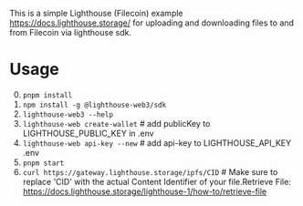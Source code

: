 This is a simple Lighthouse (Filecoin) example https://docs.lighthouse.storage/
for uploading and downloading files to and from Filecoin via lighthouse sdk.

# Usage 
0. ```pnpm install```
1. ```npm install -g @lighthouse-web3/sdk```
2. ```lighthouse-web3 --help```
3. ```lighthouse-web create-wallet``` # add publicKey to LIGHTHOUSE_PUBLIC_KEY in .env 
4. ```lighthouse-web api-key --new``` # add api-key to LIGHTHOUSE_API_KEY .env 
5. ```pnpm start```
6. ```curl https://gateway.lighthouse.storage/ipfs/CID``` # Make sure to replace 'CID' with the actual Content Identifier of your file.Retrieve File: https://docs.lighthouse.storage/lighthouse-1/how-to/retrieve-file
